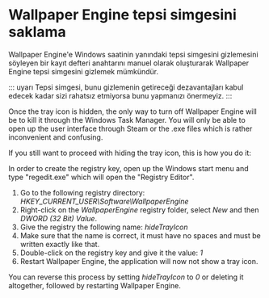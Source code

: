 # Wallpaper Engine tepsi simgesini saklama

Wallpaper Engine'e Windows saatinin yanındaki tepsi simgesini gizlemesini söyleyen bir kayıt defteri anahtarını manuel olarak oluşturarak Wallpaper Engine tepsi simgesini gizlemek mümkündür.

::: uyarı Tepsi simgesi, bunu gizlemenin getireceği dezavantajları kabul edecek kadar sizi rahatsız etmiyorsa bunu yapmanızı önermeyiz. :::

Once the tray icon is hidden, the only way to turn off Wallpaper Engine will be to kill it through the Windows Task Manager. You will only be able to open up the user interface through Steam or the .exe files which is rather inconvenient and confusing.

If you still want to proceed with hiding the tray icon, this is how you do it:

In order to create the registry key, open up the Windows start menu and type "regedit.exe" which will open the "Registry Editor".

1. Go to the following registry directory: *HKEY_CURRENT_USER\Software\WallpaperEngine*
2. Right-click on the *WallpaperEngine* registry folder, select *New* and then *DWORD (32 Bit) Value*.
3. Give the registry the following name: *hideTrayIcon*
4. Make sure that the name is correct, it must have no spaces and must be written exactly like that.
5. Double-click on the registry key and give it the value: *1*
6. Restart Wallpaper Engine, the application will now not show a tray icon.

You can reverse this process by setting *hideTrayIcon* to *0* or deleting it altogether, followed by restarting Wallpaper Engine. 